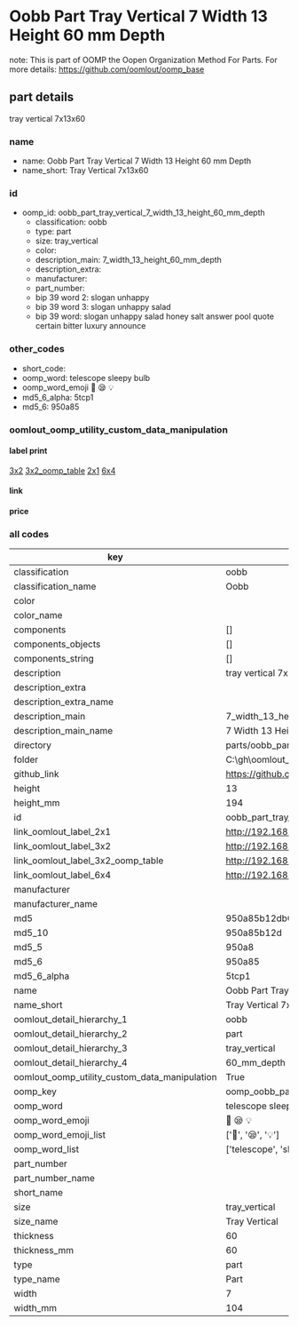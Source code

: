 # Oobb Part Tray Vertical 7 Width 13 Height 60 mm Depth  

note: This is part of OOMP the Oopen Organization Method For Parts. For more details: https://github.com/oomlout/oomp_base

##  part details
  



tray vertical 7x13x60



### name
* name: Oobb Part Tray Vertical 7 Width 13 Height 60 mm Depth
* name_short: Tray Vertical 7x13x60 
### id
* oomp_id: oobb_part_tray_vertical_7_width_13_height_60_mm_depth
  * classification: oobb
  * type: part
  * size: tray_vertical
  * color: 
  * description_main: 7_width_13_height_60_mm_depth
  * description_extra: 
  * manufacturer: 
  * part_number: 
  * bip 39 word 2: slogan unhappy
  * bip 39 word 3: slogan unhappy salad
  * bip 39 word: slogan unhappy salad honey salt answer pool quote certain bitter luxury announce

### other_codes
* short_code: 
* oomp_word: telescope sleepy bulb
* oomp_word_emoji :telescope: :sleepy: :bulb:
* md5_6_alpha: 5tcp1
* md5_6: 950a85






### oomlout_oomp_utility_custom_data_manipulation
#### label print
[3x2](http://192.168.1.245:1112/?label=oomp%205tcp1)
[3x2_oomp_table](http://192.168.1.108:1112/?label=oomp%205tcp1)
[2x1](http://192.168.1.242:1112/?label=oomp%205tcp1)
[6x4](http://192.168.1.55:1112/?label=oomp%205tcp1)    

#### link

                              

#### price







### all codes 
| key | value |  
| --- | --- |  
| classification | oobb |  
| classification_name | Oobb |  
| color |  |  
| color_name |  |  
| components | [] |  
| components_objects | [] |  
| components_string | [] |  
| description | tray vertical 7x13x60 |  
| description_extra |  |  
| description_extra_name |  |  
| description_main | 7_width_13_height_60_mm_depth |  
| description_main_name | 7 Width 13 Height 60 mm Depth |  
| directory | parts/oobb_part_tray_vertical_7_width_13_height_60_mm_depth |  
| folder | C:\gh\oomlout_oobb_version_4_generated_parts\parts\oobb_part_tray_vertical_7_width_13_height_60_mm_depth |  
| github_link | https://github.com/oomlout/oomlout_oomp_part_src/tree/main/parts/oobb_part_tray_vertical_7_width_13_height_60_mm_depth |  
| height | 13 |  
| height_mm | 194 |  
| id | oobb_part_tray_vertical_7_width_13_height_60_mm_depth |  
| link_oomlout_label_2x1 | http://192.168.1.242:1112/?label=oomp%205tcp1 |  
| link_oomlout_label_3x2 | http://192.168.1.245:1112/?label=oomp%205tcp1 |  
| link_oomlout_label_3x2_oomp_table | http://192.168.1.108:1112/?label=oomp%205tcp1 |  
| link_oomlout_label_6x4 | http://192.168.1.55:1112/?label=oomp%205tcp1 |  
| manufacturer |  |  
| manufacturer_name |  |  
| md5 | 950a85b12db0150026df56d37cbb565f |  
| md5_10 | 950a85b12d |  
| md5_5 | 950a8 |  
| md5_6 | 950a85 |  
| md5_6_alpha | 5tcp1 |  
| name | Oobb Part Tray Vertical 7 Width 13 Height 60 mm Depth |  
| name_short | Tray Vertical 7x13x60  |  
| oomlout_detail_hierarchy_1 | oobb |  
| oomlout_detail_hierarchy_2 | part |  
| oomlout_detail_hierarchy_3 | tray_vertical |  
| oomlout_detail_hierarchy_4 | 60_mm_depth |  
| oomlout_oomp_utility_custom_data_manipulation | True |  
| oomp_key | oomp_oobb_part_tray_vertical_7_width_13_height_60_mm_depth |  
| oomp_word | telescope sleepy bulb |  
| oomp_word_emoji | :telescope: :sleepy: :bulb: |  
| oomp_word_emoji_list | [':telescope:', ':sleepy:', ':bulb:'] |  
| oomp_word_list | ['telescope', 'sleepy', 'bulb'] |  
| part_number |  |  
| part_number_name |  |  
| short_name |  |  
| size | tray_vertical |  
| size_name | Tray Vertical |  
| thickness | 60 |  
| thickness_mm | 60 |  
| type | part |  
| type_name | Part |  
| width | 7 |  
| width_mm | 104 |  
